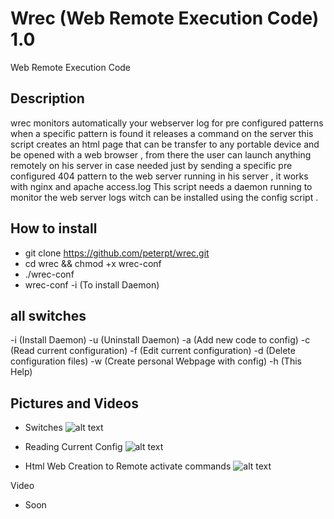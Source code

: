 # Wrec (Web Remote Execution Code) 1.0
Web Remote Execution Code

## Description
wrec monitors automatically your webserver log for pre configured patterns
when a specific pattern is found it releases a command on the server
this script creates an html page that can be transfer to any portable device
and be opened with a web browser , from there the user can launch anything remotely
on his server in case needed just by sending a specific pre configured 404 pattern
to the web server running in his server , it works with nginx and apache access.log
This script needs a daemon running to monitor the web server logs witch can be installed
using the config script .

## How to install
* git clone https://github.com/peterpt/wrec.git
* cd wrec && chmod +x wrec-conf
* ./wrec-conf
* wrec-conf -i (To install Daemon)

## all switches
 -i (Install Daemon)
 -u (Uninstall Daemon)
 -a (Add new code to config)
 -c (Read current configuration)
 -f (Edit current configuration)
 -d (Delete configuration files)
 -w (Create personal Webpage with config)
 -h (This Help)
 
 ## Pictures and Videos
 * Switches
 ![alt text](https://i.postimg.cc/Y02cZjNV/switches.png)
 
 * Reading Current Config
 ![alt text](https://i.postimg.cc/8PrwDNyn/reaconfig.png)
 
 * Html Web Creation to Remote activate commands
  ![alt text](https://i.postimg.cc/Bnpm7N7q/htmlremote.png)
  
  Video
  * Soon



